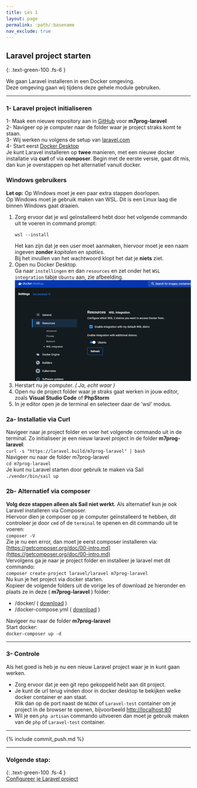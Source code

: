 ```yaml
---
title: Les 1
layout: page
permalink: :path/:basename
nav_exclude: true
---
```


## Laravel project starten
{: .text-green-100 .fs-6 }

We gaan Laravel installeren in een Docker omgeving.  
Deze omgeving gaan wij tijdens deze gehele module gebruiken.

---
### 1- Laravel project initialiseren
1- Maak een nieuwe repository aan in [GitHub](http://github.com/) voor **m7prog-laravel**  
2- Navigeer op je computer naar de folder waar je project straks komt te staan.  
3- Wij werken nu volgens de setup van [laravel.com](https://laravel.com/docs/11.x)  
4- Start eerst [Docker Desktop](https://www.docker.com/products/docker-desktop/)  
Je kunt Laravel installeren op **twee** manieren, met een nieuwe docker installatie via **curl** of via **composer**. 
Begin met de eerste versie, gaat dit mis, dan kun je overstappen op het alternatief vanuit docker. 

### Windows gebruikers
**Let op:** Op Windows moet je een paar extra stappen doorlopen.  
Op Windows moet je gebruik maken van WSL. Dit is een Linux laag die binnen Windows gaat draaien.  
1. Zorg ervoor dat je wsl geïnstalleerd hebt door het volgende commando uit te voeren in command prompt:
    ```shell
    wsl --install
    ```
    Het kan zijn dat je een user moet aanmaken, hiervoor moet je een naam ingeven **zonder** _kapitalen_ en _spaties_.  
    Bij het invullen van het wachtwoord klopt het dat je **niets** ziet.  
2. Open nu Docker Desktop.  
   Ga naar `instellingen` en dan `resources` en zet onder het `WSL integration` tabje `Ubuntu` aan, zie afbeelding.  
   ![img.png](img.png)
3. Herstart nu je computer. _( Ja, echt waar )_ 
4. Open nu de project folder waar je straks gaat werken in jouw editor, zoals **Visual Studio Code** of **PhpStorm**  
5. In je editor open je de terminal en selecteer daar de 'wsl' modus.  

### 2a- Installatie via Curl
Navigeer naar je project folder en voer het volgende commando uit in de terminal. Zo initialiseer je een nieuw laravel project in de folder **m7prog-laravel**:  
```curl -s "https://laravel.build/m7prog-laravel" | bash```  
Navigeer nu naar de folder m7prog-laravel  
```cd m7prog-laravel```  
Je kunt nu Laravel starten door gebruik te maken via Sail  
```./vendor/bin/sail up```  

### 2b- Alternatief via composer
**Volg deze stappen alleen als Sail niet werkt.** 
Als alternatief kun je ook Laravel installeren via Composer.  
Hiervoor dien je composer op je computer geïnstalleerd te hebben, dit controleer je door `cmd` of de `terminal` te openen en dit commando uit te voeren:  
```composer -V```  
Zie je nu een error, dan moet je eerst composer installeren via: [https://getcomposer.org/doc/00-intro.md](https://getcomposer.org/doc/00-intro.md)  
Vervolgens ga je naar je project folder en installeer je laravel met dit commando:  
```composer create-project laravel/laravel m7prog-laravel```  
Nu kun je het project via docker starten.  
Kopieer de volgende folders uit de vorige les of download ze hieronder en plaats ze in deze ( **m7prog-laravel** ) folder:  
- /docker/ ( [download](docker.zip) )
- /docker-compose.yml ( [download](docker-compose.yml) )

Navigeer nu naar de folder **m7prog-laravel**<br>
Start docker:<br>
```docker-composer up -d```



---
### 3- Controle
Als het goed is heb je nu een nieuw Laravel project waar je in kunt gaan werken.

- Zorg ervoor dat je een git repo gekoppeld hebt aan dit project.  
- Je kunt de url terug vinden door in docker desktop te bekijken welke docker container er aan staat.  
  Klik dan op de port naast de `NGINX` of `Laravel-test` container om je project in de browser te openen, bijvoorbeeld [http://localhost:80](http://localhost:80) 
- Wil je een `php artisan` commando uitvoeren dan moet je gebruik maken van de `php` of `Laravel-test` container.


---

{% include commit_push.md %}

---
### Volgende stap:
{: .text-green-100 .fs-4 }  
[Configureer je Laravel project](laravel-config)
